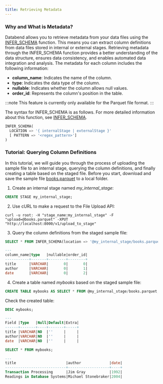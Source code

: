 ```yaml
---
title: Retrieving Metadata
---
```


### Why and What is Metadata?

Databend allows you to retrieve metadata from your data files using the [INFER_SCHEMA](/sql/sql-functions/table-functions/infer-schema) function. This means you can extract column definitions from data files stored in internal or external stages. Retrieving metadata through the INFER_SCHEMA function provides a better understanding of the data structure, ensures data consistency, and enables automated data integration and analysis. The metadata for each column includes the following information:

- **column_name**: Indicates the name of the column.
- **type**: Indicates the data type of the column.
- **nullable**: Indicates whether the column allows null values.
- **order_id**: Represents the column's position in the table.

:::note
This feature is currently only available for the Parquet file format.
:::

The syntax for INFER_SCHEMA is as follows. For more detailed information about this function, see [INFER_SCHEMA](/sql/sql-functions/table-functions/infer-schema).

```sql
INFER_SCHEMA(
  LOCATION => '{ internalStage | externalStage }'
  [ PATTERN => '<regex_pattern>']
)
```

### Tutorial: Querying Column Definitions

In this tutorial, we will guide you through the process of uploading the sample file to an internal stage, querying the column definitions, and finally creating a table based on the staged file. Before you start, download and save the sample file [books.parquet](https://datafuse-1253727613.cos.ap-hongkong.myqcloud.com/data/books.parquet) to a local folder.

1. Create an internal stage named *my_internal_stage*:

```sql
CREATE STAGE my_internal_stage;
```

2. Use cURL to make a request to the File Upload API:

```shell title='Put books.parquet to stage'
curl -u root: -H "stage_name:my_internal_stage" -F "upload=@books.parquet" -XPUT "http://localhost:8000/v1/upload_to_stage"
```

3. Query the column definitions from the staged sample file:

```sql
SELECT * FROM INFER_SCHEMA(location => '@my_internal_stage/books.parquet');

---
column_name|type   |nullable|order_id|
-----------+-------+--------+--------+
title      |VARCHAR|       0|       0|
author     |VARCHAR|       0|       1|
date       |VARCHAR|       0|       2|
```

4. Create a table named *mybooks* based on the staged sample file:

```sql
CREATE TABLE mybooks AS SELECT * FROM @my_internal_stage/books.parquet;
```

Check the created table:

```sql
DESC mybooks;

---
Field |Type   |Null|Default|Extra|
------+-------+----+-------+-----+
title |VARCHAR|NO  |''     |     |
author|VARCHAR|NO  |''     |     |
date  |VARCHAR|NO  |''     |     |

SELECT * FROM mybooks;

---
title                       |author             |date|
----------------------------+-------------------+----+
Transaction Processing      |Jim Gray           |1992|
Readings in Database Systems|Michael Stonebraker|2004|
```